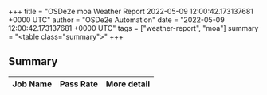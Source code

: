 +++
title = "OSDe2e moa Weather Report 2022-05-09 12:00:42.173137681 +0000 UTC"
author = "OSDe2e Automation"
date = "2022-05-09 12:00:42.173137681 +0000 UTC"
tags = ["weather-report", "moa"]
summary = "<table class=\"summary\"></table>"
+++
## Summary

| Job Name | Pass Rate | More detail |
|----------|-----------|-------------|




